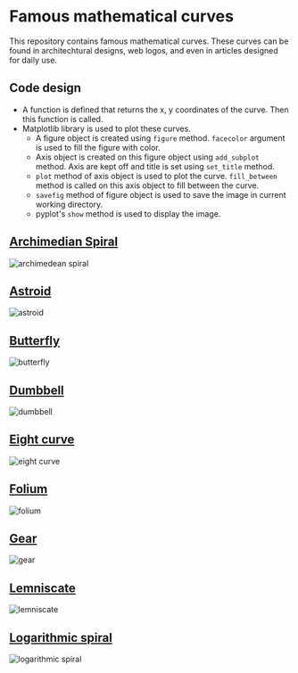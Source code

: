 # Famous mathematical curves

This repository contains famous mathematical curves. These curves can be found in architechtural designs, web logos, and even in articles designed for daily use.

## Code design

- A function is defined that returns the x, y coordinates of the curve. Then this function is called.
- Matplotlib library is used to plot these curves. 
  - A figure object is created using `figure` method. `facecolor` argument is used to fill the figure with color.
  - Axis object is created on this figure object using `add_subplot` method. Axis are kept off and title is set using `set_title` method.
  - `plot` method of axis object is used to plot the curve. `fill_between` method is called on this axis object to fill between the curve.
  - `savefig` method of figure object is used to save the image in current working directory.
  - pyplot's `show` method is used to display the image.

## [Archimedian Spiral](archimedean_spiral)
![archimedean spiral](archimedean_spiral/archimedean_spiral.png)

## [Astroid](astroid)
![astroid](astroid/astroid.png)

## [Butterfly](butterfly)
![butterfly](butterfly/butterfly.png)

## [Dumbbell](dumbbell)
![dumbbell](dumbbell/dumbbell.png)

## [Eight curve](eight_curve)
![eight curve](eight_curve/eight_curve.png)

## [Folium](folium)
![folium](folium/folium.png)

## [Gear](gear)
![gear](gear/gear.png)

## [Lemniscate](lemniscate)
![lemniscate](lemniscate/lemniscate.png)

## [Logarithmic spiral](logarithmic_spiral)
![logarithmic spiral](logarithmic_spiral/logarithmic_spiral.png)